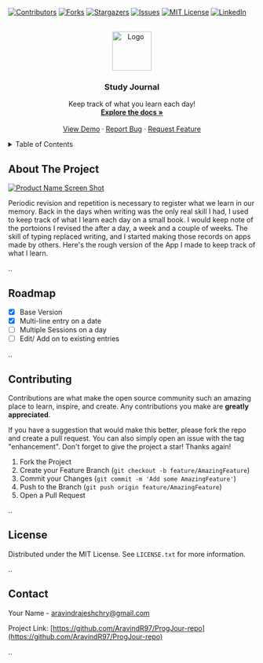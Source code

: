 <!-- Improved compatibility of back to top link: See: https://github.com/othneildrew/Best-README-Template/pull/73 -->
<a name="readme-top"></a>



<!-- PROJECT SHIELDS -->
<!--
*** I'm using markdown "reference style" links for readability.
*** Reference links are enclosed in brackets [ ] instead of parentheses ( ).
*** See the bottom of this document for the declaration of the reference variables
*** for contributors-url, forks-url, etc. This is an optional, concise syntax you may use.
*** https://www.markdownguide.org/basic-syntax/#reference-style-links
-->
[![Contributors][contributors-shield]][contributors-url]
[![Forks][forks-shield]][forks-url]
[![Stargazers][stars-shield]][stars-url]
[![Issues][issues-shield]][issues-url]
[![MIT License][license-shield]][license-url]
[![LinkedIn][linkedin-shield]][linkedin-url]



<!-- PROJECT LOGO -->
<br />
<div align="center">
  <a href="https://github.com/AravindR97/ProgJour-repo">
    <img src="images/logo.png" alt="Logo" width="80" height="80">
  </a>

<h3 align="center">Study Journal</h3>

  <p align="center">
    Keep track of what you learn each day!
    <br />
    <a href="https://github.com/AravindR97/ProgJour-repo"><strong>Explore the docs »</strong></a>
    <br />
    <br />
    <a href="https://github.com/AravindR97/ProgJour-repo">View Demo</a>
    ·
    <a href="https://github.com/AravindR97/ProgJour-repo/issues/new?labels=bug&template=bug-report---.md">Report Bug</a>
    ·
    <a href="https://github.com/AravindR97/ProgJour-repo/issues/new?labels=enhancement&template=feature-request---.md">Request Feature</a>
  </p>
</div>



<!-- TABLE OF CONTENTS -->
<details>
  <summary>Table of Contents</summary>
  <ol>
    <li>
      <a href="#about-the-project">About The Project</a>
      <ul>
        <li><a href="#built-with">Built With</a></li>
      </ul>
    </li>
    <li>
      <a href="#getting-started">Getting Started</a>
      <ul>
        <li><a href="#prerequisites">Prerequisites</a></li>
        <li><a href="#installation">Installation</a></li>
      </ul>
    </li>
    <li><a href="#usage">Usage</a></li>
    <li><a href="#roadmap">Roadmap</a></li>
    <li><a href="#contributing">Contributing</a></li>
    <li><a href="#license">License</a></li>
    <li><a href="#contact">Contact</a></li>
    <li><a href="#acknowledgments">Acknowledgments</a></li>
  </ol>
</details>



<!-- ABOUT THE PROJECT -->
## About The Project

[![Product Name Screen Shot][product-screenshot]](https://example.com)

Periodic revision and repetition is necessary to register what we learn in our memory. Back in the days when writing was the only real skill I had, I used to keep track of what I learn each day on a small book. I would keep note of the portoions I revised the after a day, a week and a couple of weeks. The skill of typing replaced writing, and I started making those records on apps made by others. Here's the rough version of the App I made to keep track of what I learn.

..



<!-- ROADMAP -->
## Roadmap

- [x] Base Version
- [x] Multi-line entry on a date
- [ ] Multiple Sessions on a day
- [ ] Edit/ Add on to existing entries

..


<!-- CONTRIBUTING -->
## Contributing

Contributions are what make the open source community such an amazing place to learn, inspire, and create. Any contributions you make are **greatly appreciated**.

If you have a suggestion that would make this better, please fork the repo and create a pull request. You can also simply open an issue with the tag "enhancement".
Don't forget to give the project a star! Thanks again!

1. Fork the Project
2. Create your Feature Branch (`git checkout -b feature/AmazingFeature`)
3. Commit your Changes (`git commit -m 'Add some AmazingFeature'`)
4. Push to the Branch (`git push origin feature/AmazingFeature`)
5. Open a Pull Request

..



<!-- LICENSE -->
## License

Distributed under the MIT License. See `LICENSE.txt` for more information.

..



<!-- CONTACT -->
## Contact

Your Name - aravindrajeshchry@gmail.com

Project Link: [https://github.com/AravindR97/ProgJour-repo](https://github.com/AravindR97/ProgJour-repo)

..


<!-- MARKDOWN LINKS & IMAGES -->
<!-- https://www.markdownguide.org/basic-syntax/#reference-style-links -->
[contributors-shield]: https://img.shields.io/github/contributors/AravindR97/ProgJour-repo.svg?style=for-the-badge
[contributors-url]: https://github.com/AravindR97/ProgJour-repo/graphs/contributors
[forks-shield]: https://img.shields.io/github/forks/AravindR97/ProgJour-repo.svg?style=for-the-badge
[forks-url]: https://github.com/AravindR97/ProgJour-repo/network/members
[stars-shield]: https://img.shields.io/github/stars/AravindR97/ProgJour-repo.svg?style=for-the-badge
[stars-url]: https://github.com/AravindR97/ProgJour-repo/stargazers
[issues-shield]: https://img.shields.io/github/issues/AravindR97/ProgJour-repo.svg?style=for-the-badge
[issues-url]: https://github.com/AravindR97/ProgJour-repo/issues
[license-shield]: https://img.shields.io/github/license/AravindR97/ProgJour-repo.svg?style=for-the-badge
[license-url]: https://github.com/AravindR97/ProgJour-repo/blob/master/LICENSE.txt
[linkedin-shield]: https://img.shields.io/badge/-LinkedIn-black.svg?style=for-the-badge&logo=linkedin&colorB=555
[linkedin-url]: https://linkedin.com/in/aravind7991ygc
[product-screenshot]: images/screenshot.png
[Next.js]: https://img.shields.io/badge/next.js-000000?style=for-the-badge&logo=nextdotjs&logoColor=white
[Next-url]: https://nextjs.org/
[React.js]: https://img.shields.io/badge/React-20232A?style=for-the-badge&logo=react&logoColor=61DAFB
[React-url]: https://reactjs.org/
[Vue.js]: https://img.shields.io/badge/Vue.js-35495E?style=for-the-badge&logo=vuedotjs&logoColor=4FC08D
[Vue-url]: https://vuejs.org/
[Angular.io]: https://img.shields.io/badge/Angular-DD0031?style=for-the-badge&logo=angular&logoColor=white
[Angular-url]: https://angular.io/
[Svelte.dev]: https://img.shields.io/badge/Svelte-4A4A55?style=for-the-badge&logo=svelte&logoColor=FF3E00
[Svelte-url]: https://svelte.dev/
[Laravel.com]: https://img.shields.io/badge/Laravel-FF2D20?style=for-the-badge&logo=laravel&logoColor=white
[Laravel-url]: https://laravel.com
[Bootstrap.com]: https://img.shields.io/badge/Bootstrap-563D7C?style=for-the-badge&logo=bootstrap&logoColor=white
[Bootstrap-url]: https://getbootstrap.com
[JQuery.com]: https://img.shields.io/badge/jQuery-0769AD?style=for-the-badge&logo=jquery&logoColor=white
[JQuery-url]: https://jquery.com 
